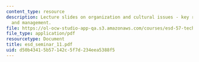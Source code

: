```yaml
---
content_type: resource
description: Lecture slides on organization and cultural issues - key role of leadership
  and management.
file: https://ol-ocw-studio-app-qa.s3.amazonaws.com/courses/esd-57-technology-based-business-transformation-fall-2007/d50b43415b57142c5f7d234eea5388f5_esd_seminar_11.pdf
file_type: application/pdf
resourcetype: Document
title: esd_seminar_11.pdf
uid: d50b4341-5b57-142c-5f7d-234eea5388f5
---
```

